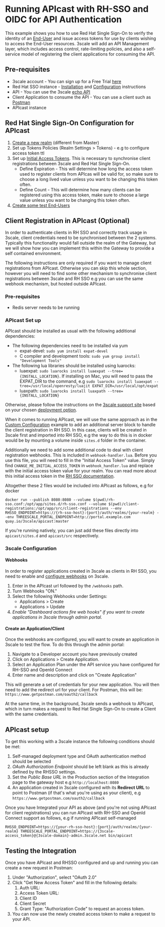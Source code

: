# Running APIcast with RH-SSO and OIDC for API Authentication

This example shows you how to use Red Hat Single Sign-On to verify the identity of an [End-User](https://openid.net/specs/openid-connect-core-1_0.html#Terminology) and issue access tokens for use by clients wishing to access the End-User resources. 3scale will add an API Management layer, which includes access control, rate-limiting policies, and also a self-service model of registering the client applications for consuming the API.

## Pre-requisites

- 3scale account - You can sign up for a Free Trial [here](https://www.3scale.net/signup/)
- Red Hat SSO instance - [Installation](https://access.redhat.com/documentation/en-us/red_hat_single_sign-on/7.0/html-single/server_installation_and_configuration_guide/) and [Configuration](https://access.redhat.com/documentation/en-us/red_hat_single_sign-on/7.0/html/getting_started_guide/) instructions
- API - You can use the 3scale [echo API](https://echo-api.3scale.net:443)
- Client Application to consume the API - You can use a client such as [Postman](https://www.getpostman.com/)
- APIcast instance

## Red Hat Single Sign-On Configuration for APIcast

1. [Create a new realm](https://access.redhat.com/documentation/en-us/red_hat_single_sign-on/7.0/html/getting_started_guide/create_a_realm_and_user#create-realm) (different from Master)
2. Set up Tokens Policies (Realm Settings > Tokens) - e.g to configure access token ttl
3. Set up [Initial Access Tokens](https://access.redhat.com/documentation/en-us/red_hat_single_sign-on/7.0/html/securing_applications_and_services_guide/client_registration). This is necessary to synchronise client registrations between 3scale and Red Hat Single Sign-On.
    - Define Expiration - This will determine how long the access token used to register clients from APIcas will be valid for, so make sure to choose a long lived value unless you want to be changing this token often.
    - Define Count - This will determine how many clients can be registered using this access token, make sure to choose a large value unless you want to be changing this token often.
4. [Create some test End-Users](https://access.redhat.com/documentation/en-us/red_hat_single_sign-on/7.0/html/getting_started_guide/create_a_realm_and_user#create-new-user)

## Client Registration in APIcast (Optional)

In order to authenticate clients in RH SSO and correctly track usage in 3scale, client credentials need to be synchronised between the 2 systems. Typically this functionality would fall outside the realm of the Gateway, but we will show how you can implement this within the Gateway to provide a self contained environment.

The following instructions are only required if you want to manage client registrations from APIcast. Otherwise you can skip this whole section, however you will need to find some other mechanism to synchronise client registrations between 3scale and RH SSO e.g you can use the same webhook mechanism, but hosted outside APIcast.

### Pre-requisites

- Redis server needs to be running

### APIcast Set up

APIcast should be installed as usual with the following additional dependencies:

- The following dependencies need to be installed via yum
    - expat-devel: `sudo yum install expat-devel`
    - C compiler and development tools: `sudo yum group install "Development Tools"`
- The following lua libraries should be installed using luarocks: 
    - luaexpat: `sudo luarocks install luaexpat --tree={INSTALL_LOCATION}`. If installing on Mac, you will need to pass the EXPAT_DIR to the command, e.g `sudo luarocks install luaexpat --tree=/usr/local/openresty/luajit EXPAT_DIR=/usr/local/opt/expat`
    - luaxpath: `sudo luarocks install luaxpath --tree={INSTALL_LOCATION}`

Otherwise, please follow the instructions on the [3scale support site](https://support.3scale.net) based on your chosen [deployment option](https://support.3scale.net/docs/deployment-options/apicast-overview).

When it comes to running APIcast, we will use the same approach as in the [Custom Configuration](../custom-config) example to add an additional server block to handle the client registration in RH SSO. In this case, clients will be created in 3scale first and imported into RH SSO, e.g the way to do this is in docker would be by mounting a volume inside `sites.d` folder in the container.

Additionally we need to add some additional code to deal with client registration webhooks. This is included in `webhook-handler.lua`. Before you use this file, you will need to fill in the "Initial Access Token" value. Simply find `CHANGE_ME_INITIAL_ACCESS_TOKEN` in `webhook_handler.lua` and replace with the initial access token value for your realm. You can read more about this initial access token in the [RH SSO documentation](https://access.redhat.com/documentation/en-us/red_hat_single_sign-on/7.0/html/securing_applications_and_services_guide/client_registration#initial_access_token).

Altogether these 2 files would be included into APIcast as follows, e.g for docker 

```shell
docker run --publish 8080:8080 --volume $(pwd)/rh-sso.conf:/opt/app/sites.d/rh-sso.conf --volume $(pwd)/client-registrations:/opt/app/src/client-registrations --env RHSSO_ENDPOINT=https://{rh-sso-host}:{port}/auth/realms/{your-realm} --env THREESCALE_PORTAL_ENDPOINT=http://portal.example.com quay.io/3scale/apicast:master
```

If you're running natively, you can just add these files directly into `apicast/sites.d` and `apicast/src` respectively.

### 3scale Configuration

#### Webhooks
In order to register applications created in 3scale as clients in RH SSO, you need to enable and [configure webhooks](https://support.3scale.net/docs/api-bizops/webhooks) on 3scale.

1. Enter in the APIcast url followed by the `/webhooks` path. 
2. Turn Webhooks "ON."
3. Select the following Webhooks under Settings:
    - Applications > Create
    - Applications > Update
4. _Enable "Dashboard actions fire web hooks" if you want to create applications in 3scale through admin portal._

#### Create an Application/Client

Once the webhooks are configured, you will want to create an application in 3scale to test the flow. To do this through the admin portal:

1. Navigate to a Developer account you have previously created
2. Click on Applications > Create Application.
3. Select an Application Plan under the API service you have configured for RH-SSO and OpenId Connect 
4. Enter name and description and click on "Create Application"

This will generate a set of credentials for your new application. You will then need to add the redirect url for your client. For Postman, this will be: `https://www.getpostman.com/oauth2/callback` 

At the same time, in the background, 3scale sends a webhook to APIcast, which in turn makes a request to Red Hat Single Sign-On to create a Client with the same credentials. 

## APIcast setup

To get this working with a 3scale instance the following conditions should be met:

1. Self-managed deployment type and OAuth authentication method should be selected
2. *OAuth Authorization Endpoint* should be left blank as this is already defined by the RHSSO settings.
3. Set the *Public Base URL* in the Production section of the Integration page to the gateway host e.g `http://localhost:8080`
4. An application created in 3scale configured with its **Redirect URL** to point to Postman (if that's what you're using as your client), e.g `https://www.getpostman.com/oauth2/callback` 

Once you have Integrated your API as above (and you're not using APIcast for client registrations) you can run APIcast with RH-SSO and OpenId Connect support as follows, e.g if running APIcast self-managed

`RHSSO_ENDPOINT=https://{your-rh-sso-host}:{port}/auth/realms/{your-realm} THREESCALE_PORTAL_ENDPOINT=https://{3scale-access_token}@{3scale-domain}-admin.3scale.net bin/apicast`

## Testing the Integration

Once you have APIcast and RHSSO configured and up and running you can create a new request in Postman:

1. Under "Authorization", select "OAuth 2.0" 
2. Click "Get New Access Token" and fill in the following details: 
    1. Auth URL: 
    2. Access Token URL:
    3. Client ID
    4. Client Secret
    5. Grant Type: "Authorization Code"
to request an access token. 
3. You can now use the newly created access token to make a request to your API. 



